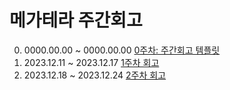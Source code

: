 # 메가테라 주간회고

0. 0000.00.00 ~ 0000.00.00 [0주차: 주간회고 템플릿](/blog/Megatera9/template.md)
1. 2023.12.11 ~ 2023.12.17 [1주차 회고](/blog/Megatera9/week1/)
2. 2023.12.18 ~ 2023.12.24 [2주차 회고](/blog/Megatera9/week2/)
